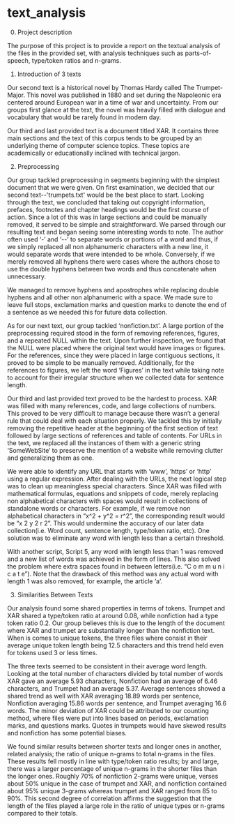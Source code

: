 # text_analysis

0. Project description

The purpose of this project is to provide a report on the textual analysis of the files in the provided set, with analysis techniques such as  parts-of-speech, type/token ratios and n-grams.

1. Introduction of 3 texts

Our second text is a historical novel by Thomas Hardy called The Trumpet-Major. This novel was published in 1880 and set during the Napoleonic era centered around European war in a time of war and uncertainty. From our groups first glance at the text, the novel was heavily filled with dialogue and vocabulary that would be rarely found in modern day.

Our third and last provided text is a document titled XAR. It contains three main sections and the text of this corpus tends to be grouped by an underlying theme of computer science topics. These topics are academically or educationally inclined with technical jargon.

2. Preprocessing

Our group tackled preprocessing in segments beginning with the simplest document that we were given. On first examination, we decided that our second text--'trumpets.txt' would be the best place to start. Looking through the text, we concluded that taking out copyright information, prefaces, footnotes and chapter headings would be the first course of action. Since a lot of this was in large sections and could be manually removed, it served to be simple and straightforward. We parsed through our resulting text and began seeing some interesting words to note. The author often used ‘-’ and ‘--’ to separate words or portions of a word and thus, if we simply replaced all non alphanumeric characters with a new line, it would separate words that were intended to be whole. Conversely, if we merely removed all hyphens there were cases where the authors chose to use the double hyphens between two words and thus concatenate when unnecessary.

We managed to remove hyphens and apostrophes while replacing double hyphens and all other non alphanumeric with a space. We made sure to leave full stops, exclamation marks and question marks to denote the end of a sentence as we needed this for future data collection.

As for our next text, our group tackled ‘nonfiction.txt’. A large portion of the preprocessing required stood in the form of removing references, figures, and a repeated NULL within the text. Upon further inspection, we found that the NULL were placed where the original text would have images or figures. For the references, since they were placed in large contiguous sections, it proved to be simple to be manually removed. Additionally, for the references to figures, we left the word ‘Figures’ in the text while taking note to account for their irregular structure when we collected data for sentence length.

Our third and last provided text proved to be the hardest to process. XAR was filled with many references, code, and large collections of numbers. This proved to be very difficult to manage because there wasn’t a general rule that could deal with each situation properly. We tackled this by initially removing the repetitive header at the beginning of the first section of text followed by large sections of references and table of contents. For URLs in the text, we replaced all the instances of them with a generic string ‘SomeWebSite’ to preserve the mention of a website while removing clutter and generalizing them as one.

We were able to identify any URL that starts with ‘www’, ‘https’ or ‘http’ using a regular expression. After dealing with the URLs, the next logical step was to clean up meaningless special characters. Since XAR was filled with mathematical formulas, equations and snippets of code, merely replacing non alphabetical characters with spaces would result in collections of standalone words or characters. For example, if we remove non alphabetical characters in “x^2 + y^2 = r^2”, the corresponding result would be “x 2 y 2 r 2”. This would undermine the accuracy of our later data collection(i.e. Word count, sentence length, type/token ratio, etc). One solution was to eliminate any word with length less than a certain threshold.

With another script, Script 5,  any word with length less than 1 was removed and a new list of words was achieved in the form of lines. This also solved the problem where extra spaces found in between letters(i.e. “C o m m u n i c a t e”). Note that the drawback of this method was any actual word with length 1 was also removed, for example, the article ‘a’.


3. Similarities Between Texts

Our analysis found some shared properties in terms of tokens. Trumpet and XAR shared a type/token ratio at around 0.08, while nonfiction had a type token ratio 0.2. Our group believes this is due to the length of the document where XAR and trumpet are substantially longer than the nonfiction text. When is comes to unique tokens, the three files where consist in their average unique token length being 12.5 characters and this trend held even for tokens used 3 or less times.

The three texts seemed to be consistent in their average word length. Looking at the total number of characters divided by total number of words XAR gave an average 5.93 characters, Nonfiction had an average of  6.46 characters, and Trumpet had an average 5.37.  Average sentences showed a shared trend as well  with XAR averaging 18.89 words per sentence, Nonfiction averaging 15.86 words per sentence, and Trumpet averaging 16.6 words. The minor deviation of XAR could be attributed to our counting method, where files were put into lines based on periods, exclamation marks, and questions marks. Quotes in trumpets would have skewed results and nonfiction has some potential biases.

We found similar results between shorter texts and longer ones in another, related analysis; the ratio of unique n-grams to total n-grams in the files. These results fell mostly in line with type/token ratio results; by and large, there was a larger percentage of unique n-grams in the shorter files than the longer ones. Roughly 70% of nonfiction 2-grams were unique,  verses about 50% unique in the case of trumpet and XAR, and nonfiction contained about 95% unique 3-grams whereas trumpet and XAR ranged from 85 to 90%. This second degree of correlation affirms the suggestion that the length of the files played a large role in the ratio of unique types or n-grams compared to their totals.

